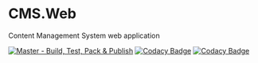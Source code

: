 # CMS.Web
Content Management System web application

[![Master - Build, Test, Pack & Publish](https://github.com/Web-Env/CMS.Web/actions/workflows/master-build.yml/badge.svg)](https://github.com/Web-Env/CMS.Web/actions/workflows/master-build.yml)
[![Codacy Badge](https://app.codacy.com/project/badge/Grade/38244e0e17244d129a4d9e9c5c3ff82f)](https://www.codacy.com?utm_source=github.com&amp;utm_medium=referral&amp;utm_content=Web-Env/CMS.Web&amp;utm_campaign=Badge_Grade)
[![Codacy Badge](https://app.codacy.com/project/badge/Coverage/c8f050ee620c494c8478c65e2f3e8cb2)](https://www.codacy.com?utm_source=github.com&utm_medium=referral&utm_content=Web-Env/CMS.Web&utm_campaign=Badge_Coverage)
